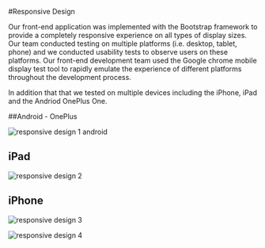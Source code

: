 #Responsive Design

Our front-end application was implemented with the Bootstrap framework to provide a completely responsive experience on all types of display sizes.  Our team conducted testing on multiple platforms (i.e. desktop, tablet, phone) and we conducted usability tests to observe users on these platforms.  Our front-end development team used the Google chrome mobile display test tool to rapidly emulate the experience of different platforms throughout the development process.

In addition that that we tested on multiple devices including the iPhone, iPad and the Andriod OnePlus One.

##Android - OnePlus

![responsive design 1 android](https://cloud.githubusercontent.com/assets/16209237/11982781/3d5cf1c6-a97c-11e5-82a5-ce587d331999.jpg)



## iPad

![responsive design 2](https://cloud.githubusercontent.com/assets/16209237/11982894/3e2c1536-a97d-11e5-97a9-97c3142ab213.jpg)




## iPhone

![responsive design 3](https://cloud.githubusercontent.com/assets/16209237/11983131/0dfc76ba-a97f-11e5-84fd-493e6be9c1cb.JPG)

![responsive design 4](https://cloud.githubusercontent.com/assets/16209237/11983157/5dcfb986-a97f-11e5-8bc7-81a9ac1b88c1.JPG)
